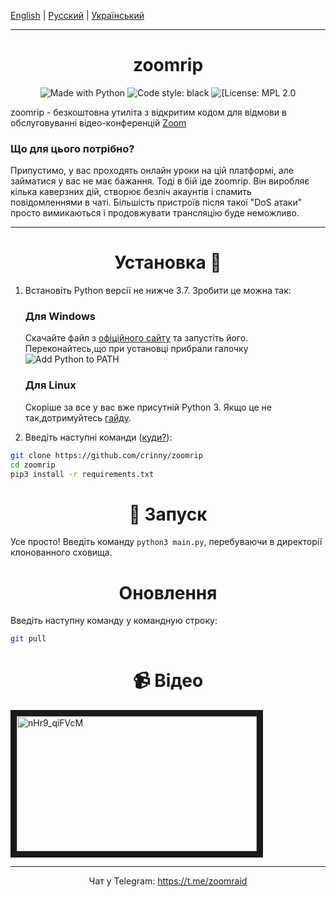 [English](README_ENG.md) | [Русский](README.md) | [Український](README_UKR.md)


------

<h1 align="center">zoomrip</h1>

<p align="center">
    <img alt="Made with Python" src="https://img.shields.io/badge/Made%20with-Python-%23FFD242?logo=python&logoColor=white"> 
    <img alt="Code style: black" src="https://img.shields.io/badge/code%20style-black-000000.svg">
    <img alt="[License: MPL 2.0" src="https://img.shields.io/badge/License-MPL%202.0-brightgreen.svg">
</p>

zoomrip - безкоштовна утиліта з відкритим кодом для відмови в обслуговуванні відео-конференцій [Zoom](http://zoom.us/ "Zoom")

### Що для цього потрібно?
Припустимо, у вас проходять онлайн уроки на цій платформі, але займатися у вас не має бажання. Тоді в бій іде zoomrip. Він виробляє кілька каверзних дій, створює безліч акаунтів і спамить повідомленнями в чаті. Більшість пристроїв після такої "DoS атаки" просто вимикаються і продовжувати трансляцію буде неможливо.


------------

<h1 align="center">Установка 🚀 </h1>


1. Встановіть Python версії не нижче 3.7. Зробити це можна так:

    <h3>Для Windows</h3>

    Скачайте файл з [офіційного сайту](https://www.python.org/downloads/) та запустіть його. Переконайтесь,що при установці прибрали галочку ![Add Python to PATH](https://user-images.githubusercontent.com/42045258/69171091-557d2780-0b0c-11ea-8adf-7f819357f041.png)
    
    <h3>Для Linux</h3>

    Скоріше за все у вас вже присутній Python 3. Якщо це не так,дотримуйтесь [гайду](https://realpython.com/installing-python/#linux).

2. Введіть наступні команди ([куди?](http://comp-profi.com/kak-vyzvat-komandnuyu-stroku-ili-konsol-windows/)):

```sh
git clone https://github.com/crinny/zoomrip
cd zoomrip
pip3 install -r requirements.txt
```
<h1 align="center">🚩 Запуск</h1>

Усе просто! Введіть команду `python3 main.py`, перебуваючи в директорії клонованного сховища.

<h1 align="center">Оновлення</h1>

Введіть наступну команду у командную строку:
```sh
git pull
```

<h1 align="center">📹  Відео</h1>
<a href="http://www.youtube.com/watch?feature=player_embedded&v=nHr9_qiFVcM" target="_blank"><img src="http://img.youtube.com/vi/nHr9_qiFVcM/0.jpg" 
alt="nHr9_qiFVcM" width="384" height="216" border="10" /></a>

------------

<p align="center">Чат у Telegram: <a href="https://t.me/zoomraid">https://t.me/zoomraid</a></p>
